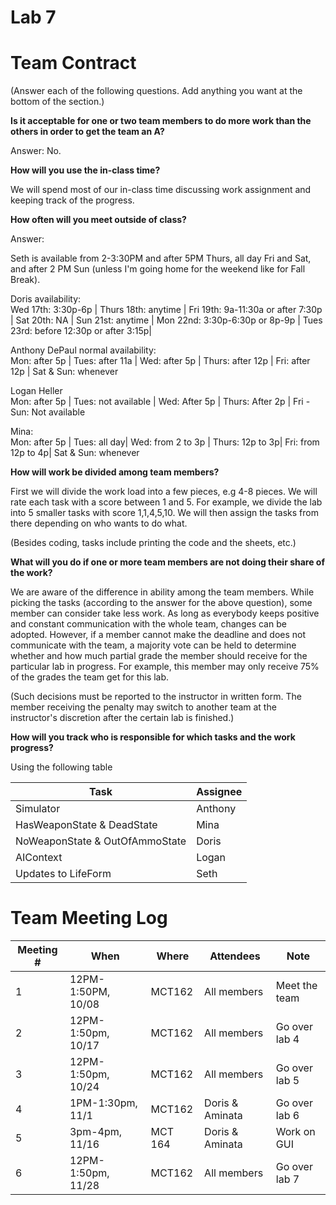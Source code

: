 # Lab 7

# Team Contract

(Answer each of the following questions. Add anything you want at the bottom of
the section.)

**Is it acceptable for one or two team members to do more work than the others
in order to get the team an A?**

Answer: No.

**How will you use the in-class time?**

We will spend most of our in-class time discussing work
assignment and keeping track of the progress.

**How often will you meet outside of class?**

Answer:

Seth is available from 2-3:30PM and after 5PM Thurs, all day Fri and Sat, and after 2 PM  Sun (unless I'm going home for the weekend like for Fall Break).
 
Doris availability:  
Wed 17th: 3:30p-6p | Thurs 18th: anytime | Fri 19th: 9a-11:30a or after 7:30p | Sat 20th: NA | Sun 21st: anytime | Mon 22nd: 3:30p-6:30p or 8p-9p | Tues 23rd: before 12:30p or after 3:15p|

Anthony DePaul normal availability:  
Mon: after 5p | Tues: after 11a | Wed: after 5p | Thurs: after 12p | Fri: after 12p | Sat & Sun: whenever

Logan Heller  
Mon: after 5p | Tues: not available | Wed: After 5p | Thurs: After 2p | Fri - Sun: Not available

Mina:  
Mon: after 5p | Tues: all day| Wed: from 2 to 3p | Thurs: 12p to 3p| Fri: from 12p to 4p| Sat & Sun: whenever
 
**How will work be divided among team members?**

First we will divide the work load into a few pieces, e.g 4-8
pieces. We will rate each task with a score between 1 and 5. For example, we
divide the lab into 5 smaller tasks with score 1,1,4,5,10. We will then assign
the tasks from there depending on who wants to do what.

(Besides coding, tasks include printing the code and the sheets, etc.)

**What will you do if one or more team members are not doing their share of the work?**

We are aware of the difference in ability among the team
members. While picking the tasks (according to the answer for the above
question), some member can consider take less work. As long as everybody keeps
positive and constant communication with the whole team, changes can be
adopted. However, if a member cannot make the deadline and does not communicate
with the team, a majority vote can be held to determine whether and how much
partial grade the member should receive for the particular lab in progress. For
example, this member may only receive 75% of the grades the team get for this
lab.

(Such decisions must be reported to the instructor in written form. The member
receiving the penalty may switch to another team at the instructor's discretion
after the certain lab is finished.)


**How will you track who is responsible for which tasks and the work progress?**

Using the following table

| Task | Assignee |
|--|--|
| Simulator | Anthony |
| HasWeaponState & DeadState | Mina |
| NoWeaponState & OutOfAmmoState | Doris |
| AIContext | Logan |
| Updates to LifeForm | Seth |


# Team Meeting Log

| Meeting # | When | Where | Attendees | Note |
|---|---|---|---|---|
| 1 | 12PM-1:50PM, 10/08 | MCT162 | All members | Meet the team |
| 2 | 12PM-1:50pm, 10/17 | MCT162 | All members | Go over lab 4 |
| 3 | 12PM-1:50pm, 10/24 | MCT162 | All members | Go over lab 5 |
| 4 | 1PM-1:30pm, 11/1 | MCT162 | Doris & Aminata | Go over lab 6 |
| 5 | 3pm-4pm, 11/16 | MCT 164 | Doris & Aminata | Work on GUI |
| 6 | 12PM-1:50pm, 11/28 | MCT162 | All members | Go over lab 7 |